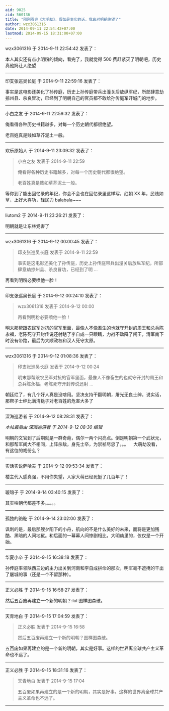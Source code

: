 ```yaml
---
aid: 9025
zid: 560136
title: "刚刚看完《大明劫》，假如是事实的话，我真对明朝绝望了"
author: wzx3061316
date: 2014-09-11 22:54:42+07:00
lastmod: 2014-09-15 18:31:00+07:00
---
```


wzx3061316 于 2014-9-11 22:54:42 发表了：

本人其实还有点小明粉的倾向，看完了，我就觉得 500 费赶紧灭了明朝吧，历史真他妈让人绝望

---

印支张巡吴长庭 于 2014-9-11 22:59:16 发表了：

事实是这电影还美化了孙传庭，历史上孙传庭带兵出潼关后放纵军纪，所部肆意劫掠州县、杀良冒功，已经到了明朝自己的官员都不敢给孙传庭军开城门的地步。

---

小白之友 于 2014-9-11 22:59:32 发表了：

俺看得各种历史书籍越多，对每一个历史朝代都很绝望。

老百姓真是贱如草芥泥土一般。

---

欢乐原始人 于 2014-9-11 23:09:32 发表了：

> 小白之友 发表于 2014-9-11 22:59
>
> 俺看得各种历史书籍越多，对每一个历史朝代都很绝望。
>
> 老百姓真是贱如草芥泥土一般。

等你到了能出回忆录的年纪，你会不会也在回忆录里这样写，红朝 XX 年，民贱如草，上好大喜功，轻民力 balabala~~~

---

liutom2 于 2014-9-11 23:26:21 发表了：

明朝就是让东林党害了

---

wzx3061316 于 2014-9-12 00:00:45 发表了：

> 印支张巡吴长庭 发表于 2014-9-11 22:59
>
> 事实是这电影还美化了孙传庭，历史上孙传庭带兵出潼关后放纵军纪，所部肆意劫掠州县、杀良冒功，已经到了明 ...

再看到明粉必要喷他一脸！

---

印支张巡吴长庭 于 2014-9-12 00:24:10 发表了：

> wzx3061316 发表于 2014-9-12 00:00
>
> 再看到明粉必要喷他一脸！

明末那帮跟农民军对抗的官军里面，最像人不像畜生的也就守开封的周王和总兵陈永福，老陈死守开封传说还射瞎了李自成一只眼睛，力战不敌降了闯王，清军南下时没有带路，最后为大顺政权和汉人死守太原。

---

wzx3061316 于 2014-9-12 01:08:36 发表了：

> 印支张巡吴长庭 发表于 2014-9-12 00:24
>
> 明末那帮跟农民军对抗的官军里面，最像人不像畜生的也就守开封的周王和总兵陈永福，老陈死守开封传说还射 ...

朝廷烂了，有几个好人真是没啥用。坚决支持干翻明朝，屠光无良士绅。说实话，那帮子士绅比满清鞑子对老百姓的危害大多了

---

深海巡游者 于 2014-9-12 08:28:31 发表了：

_本帖最后由 深海巡游者 于 2014-9-12 08:30 编辑_

明朝的文官到了后期就是一群奇葩，偶尔一两个闪亮点。倒是明朝第一个武状元，和那帮军阀大不相同，上阵杀敌，身先士卒，为崇祯尽忠了。。。
&nbsp; &nbsp;大萌劫没看，有这位的戏份么？

---

实话实说萨哈夫 于 2014-9-12 09:53:34 发表了：

楼主代入感真强，不用你失望，人家大萌已经死挺了几百年了！

---

璇瑢子 于 2014-9-14 03:40:15 发表了：

其实啥朝代都差不多。。。。。

---

孤独的骆驼 于 2014-9-14 23:02:00 发表了：

讽刺的是，最后那艘夕阳下的小舟，航向的不是什么美好的未来，而将是更加残酷、黑暗的人间地狱。和后面的一幕幕人间惨剧相比，大明劫里的，仅仅是一个开始。

---

华夏小卒 于 2014-9-15 16:38:18 发表了：

孙传庭率领陕西三边的主力出关到河南和李自成拼命的那次，明军毫不遮掩的干出了屠城的事（还是一个不留那种）。

---

正义必胜 于 2014-9-15 16:58:27 发表了：

然后五百废再建立一个新的明朝？:lol 图样图森破。

---

天青地白 于 2014-9-15 17:04:59 发表了：

> 正义必胜 发表于 2014-9-15 16:58
>
> 然后五百废再建立一个新的明朝？图样图森破。

五百废如果再建立的是一个新的明朝，其实是好事。这样的世界离全球共产主义革命也不远了。

---

正义必胜 于 2014-9-15 18:31:16 发表了：

> 天青地白 发表于 2014-9-15 17:04
>
> 五百废如果再建立的是一个新的明朝，其实是好事。这样的世界离全球共产主义革命也不远了。

---
